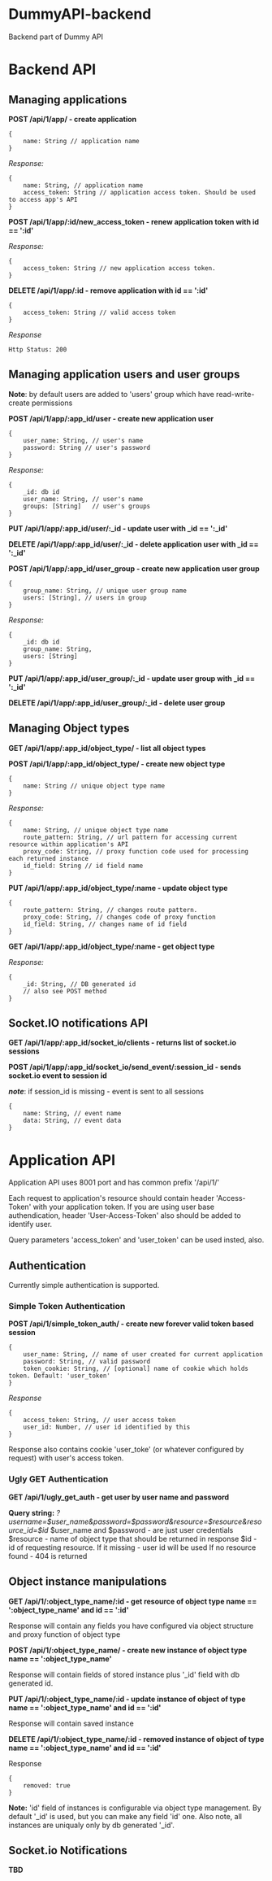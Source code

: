 DummyAPI-backend
================

Backend part of Dummy API

# Backend API

## Managing applications


**POST /api/1/app/  - create application**

    {
        name: String // application name
    }

*Response:*

    {
        name: String, // application name
        access_token: String // application access token. Should be used to access app's API
    }

**POST /api/1/app/:id/new_access_token - renew application token with id == ':id'**

*Response:*

    {
        access_token: String // new application access token.
    }


**DELETE /api/1/app/:id - remove application with id == ':id'**

    {
        access_token: String // valid access token
    }

*Response*

    Http Status: 200

## Managing application users and user groups

 **Note**: by default users are added to 'users' group which have read-write-create permissions

**POST /api/1/app/:app_id/user - create new application user**

    {
        user_name: String, // user's name
        password: String // user's password
    }

*Response:*

    {
        _id: db id
        user_name: String, // user's name
        groups: [String]   // user's groups
    }

**PUT /api/1/app/:app_id/user/:_id - update user with _id == ':_id'**

**DELETE /api/1/app/:app_id/user/:_id - delete application user with _id == ':_id'**


**POST /api/1/app/:app_id/user_group - create new application user group**

    {
        group_name: String, // unique user group name
        users: [String], // users in group
    }

*Response:*

    {
        _id: db id
        group_name: String,
        users: [String]
    }

**PUT /api/1/app/:app_id/user_group/:_id - update user group with _id == ':_id'**

**DELETE /api/1/app/:app_id/user_group/:_id - delete user group**


## Managing Object types

**GET /api/1/app/:app_id/object_type/ - list all object types**

**POST /api/1/app/:app_id/object_type/ - create new object type**

    {
        name: String // unique object type name
    }

*Response:*

    {
        name: String, // unique object type name
        route_pattern: String, // url pattern for accessing current resource within application's API
        proxy_code: String, // proxy function code used for processing each returned instance
        id_field: String // id field name
    }

**PUT /api/1/app/:app_id/object_type/:name - update object type**

    {
        route_pattern: String, // changes route pattern.
        proxy_code: String, // changes code of proxy function
        id_field: String, // changes name of id field
    }


**GET /api/1/app/:app_id/object_type/:name - get object type**

*Response:*

    {
        _id: String, // DB generated id
        // also see POST method
    }

## Socket.IO notifications API

**GET /api/1/app/:app_id/socket_io/clients - returns list of socket.io sessions**

**POST /api/1/app/:app_id/socket_io/send_event/:session_id - sends socket.io event to session id**

***note***: if session_id is missing - event is sent to all sessions

    {
        name: String, // event name
        data: String, // event data
    }


# Application API

Application API uses 8001 port and has common prefix '/api/1/'

Each request to application's resource should contain header 'Access-Token' with your application token.
If you are using user base authendication, header 'User-Access-Token' also should be added to identify user.

Query parameters 'access_token' and 'user_token' can be used insted, also.

## Authentication

Currently simple authentication is supported.

### Simple Token Authentication

**POST /api/1/simple_token_auth/ - create new forever valid token based session**

    {
        user_name: String, // name of user created for current application
        password: String, // valid password
        token_cookie: String, // [optional] name of cookie which holds token. Default: 'user_token'
    }

*Response*

    {
        access_token: String, // user access token
        user_id: Number, // user id identified by this
    }

Response also contains cookie 'user_toke' (or whatever configured by request) with user's access token.

### Ugly GET Authentication

**GET /api/1/ugly_get_auth - get user by user name and password**

**Query string:** *?username=$user_name&password=$password&resource=$resource&resource_id=$id*
    $user_name and $password - are just user credentials
    $resource - name of object type that should be returned in response
    $id - id of requesting resource. If it missing - user id will be used
    If no resource found - 404 is returned


## Object instance manipulations

**GET /api/1/:object_type_name/:id - get resource of object type name == ':object_type_name' and id == ':id'**

Response will contain any fields you have configured via object structure and proxy function of object type

**POST /api/1/:object_type_name/ - create new instance of object type name == ':object_type_name'**

Response will contain fields of stored instance plus '_id' field with db generated id.

**PUT /api/1/:object_type_name/:id - update instance of object of type name == ':object_type_name' and id == ':id'**

Response will contain saved instance

**DELETE /api/1/:object_type_name/:id - removed instance of object of type name == ':object_type_name' and id == ':id'**

Response

    {
        removed: true
    }

**Note:** 'id' field of instances is configurable via object type management. By default '_id' is used, but you can make
 any field 'id' one. Also note, all instances are uniqualy only by db generated '_id'.

## Socket.io Notifications

**TBD**